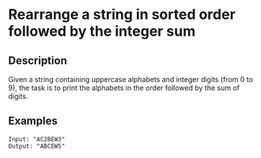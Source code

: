 # Rearrange a string in sorted order followed by the integer sum

## Description

Given a string containing uppercase alphabets and integer digits (from 0 to 9), the task is to print the alphabets in the order followed by the sum of digits.

## Examples

```
Input: "AC2BEW3"
Output: "ABCEW5"
```
